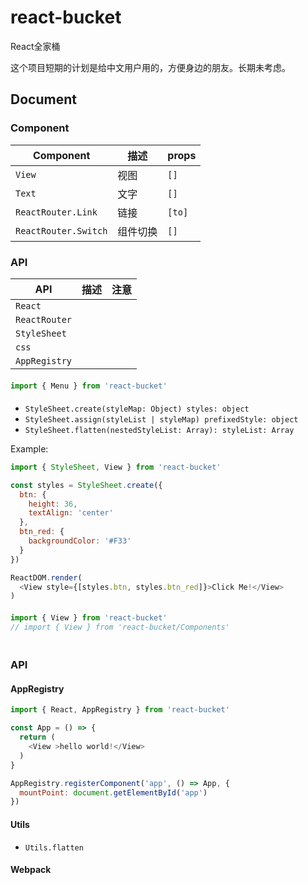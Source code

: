 # react-bucket
React全家桶

这个项目短期的计划是给中文用户用的，方便身边的朋友。长期未考虑。

## Document

### Component


Component | 描述 | props
---------|----------|---------
 `View` | 视图 | `[]`
 `Text` | 文字 | `[]`
 `ReactRouter.Link` | 链接 | `[to]`
 `ReactRouter.Switch` | 组件切换 | `[]`
 
 ### API

API | 描述 | 注意
---------|----------|---------
 `React` |  | 
 `ReactRouter` |  | 
 `StyleSheet` |  | 
 `css` |  | 
 `AppRegistry` |  | 


#### <Menu>

```js
import { Menu } from 'react-bucket'
```

#### <StyleSheet>

* `StyleSheet.create(styleMap: Object) styles: object`
* `StyleSheet.assign(styleList | styleMap) prefixedStyle: object`
* `StyleSheet.flatten(nestedStyleList: Array): styleList: Array`

Example:

```js
import { StyleSheet, View } from 'react-bucket'

const styles = StyleSheet.create({
  btn: {
    height: 36,
    textAlign: 'center'
  },
  btn_red: {
    backgroundColor: '#F33'
  }
})

ReactDOM.render(
  <View style={[styles.btn, styles.btn_red]}>Click Me!</View>
)

```


#### <View>

```js
import { View } from 'react-bucket'
// import { View } from 'react-bucket/Components'
```

#### <TextInput>

#### <ScrollView>

```js
```

#### <FilePicker>

### API

#### AppRegistry

```js
import { React, AppRegistry } from 'react-bucket'

const App = () => {
  return (
    <View >hello world!</View>
  )
}

AppRegistry.registerComponent('app', () => App, {
  mountPoint: document.getElementById('app')
})
```

#### Utils

* `Utils.flatten`

#### Webpack




